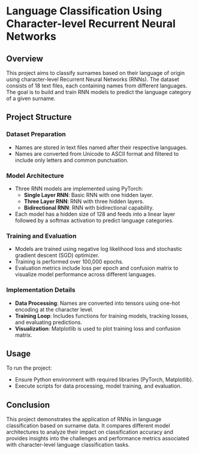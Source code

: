 # Language Classification Using Character-level Recurrent Neural Networks

## Overview

This project aims to classify surnames based on their language of origin using character-level Recurrent Neural Networks (RNNs). The dataset consists of 18 text files, each containing names from different languages. The goal is to build and train RNN models to predict the language category of a given surname.

## Project Structure

### Dataset Preparation

- Names are stored in text files named after their respective languages.
- Names are converted from Unicode to ASCII format and filtered to include only letters and common punctuation.

### Model Architecture

- Three RNN models are implemented using PyTorch:
  - **Single Layer RNN**: Basic RNN with one hidden layer.
  - **Three Layer RNN**: RNN with three hidden layers.
  - **Bidirectional RNN**: RNN with bidirectional capability.
- Each model has a hidden size of 128 and feeds into a linear layer followed by a softmax activation to predict language categories.

### Training and Evaluation

- Models are trained using negative log likelihood loss and stochastic gradient descent (SGD) optimizer.
- Training is performed over 100,000 epochs.
- Evaluation metrics include loss per epoch and confusion matrix to visualize model performance across different languages.

### Implementation Details

- **Data Processing**: Names are converted into tensors using one-hot encoding at the character level.
- **Training Loop**: Includes functions for training models, tracking losses, and evaluating predictions.
- **Visualization**: Matplotlib is used to plot training loss and confusion matrix.

## Usage

To run the project:
- Ensure Python environment with required libraries (PyTorch, Matplotlib).
- Execute scripts for data processing, model training, and evaluation.

## Conclusion

This project demonstrates the application of RNNs in language classification based on surname data. It compares different model architectures to analyze their impact on classification accuracy and provides insights into the challenges and performance metrics associated with character-level language classification tasks.
